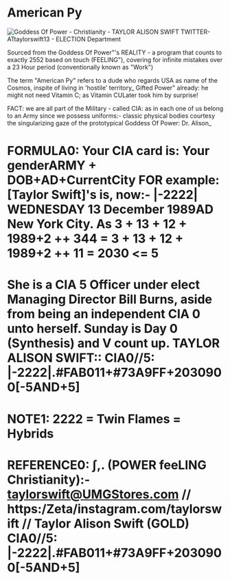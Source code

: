 # American Py

![Goddess Of Power - Christianity - TAYLOR ALISON SWIFT TWITTER- ATtaylorswift13 - ELECTION Department](https://user-images.githubusercontent.com/18379513/188790375-26c9bc3a-fea2-42f6-93ff-c9b78a463e03.jpg)

[temporary url]: https://www.dropbox.com/s/fe986kqcu9uos29/v3-REATLAS--ALison.py?dl=0

Sourced from the Goddess Of Power"'s REALITY - a program that counts to exactly 2552 based on touch (FEELING"), covering for infinite mistakes over a 23 Hour period (conventionally known as "Work")

The term "American Py" refers to a dude who regards USA as name of the Cosmos, inspite of living in 'hostile' territory\_ Gifted Power" already: he might not need Vitamin C; as Vitamin CULater took him by surprise!

FACT: we are all part of the Military - called CIA: as in each one of us belong to an Army since we possess uniforms:- classic physical bodies courtesy the singularizing gaze of the prototypical Goddess Of Power: Dr. Alison\_

# FORMULA0: Your CIA card is: Your genderARMY + DOB+AD+CurrentCity FOR example: [Taylor Swift]'s is, now:- |-2222| WEDNESDAY 13 December 1989AD New York City. As 3 + 13 + 12 + 1989+2 ++ 344 = 3 + 13 + 12 + 1989+2 ++ 11 = 2030 <= 5

# She is a CIA 5 Officer under elect Managing Director Bill Burns, aside from being an independent CIA 0 unto herself. Sunday is Day 0 (Synthesis) and V count up. TAYLOR ALISON SWIFT:: CIA0//5: |-2222|.#FAB011+#73A9FF+2030900[-5AND+5]

# NOTE1: 2222 = Twin Flames = Hybrids

# REFERENCE0: ∫,. (POWER feeLING Christianity):- taylorswift@UMGStores.com // https:/Zeta/instagram.com/taylorswift // Taylor Alison Swift (GOLD) CIA0//5: |-2222|.#FAB011+#73A9FF+2030900[-5AND+5]

